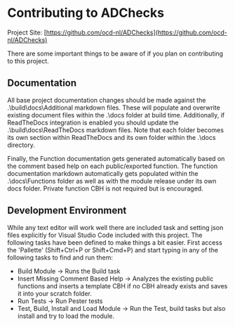 # Contributing to ADChecks

Project Site: [https://github.com/ocd-nl/ADChecks](https://github.com/ocd-nl/ADChecks)

There are some important things to be aware of if you plan on contributing to this project.

## Documentation
All base project documentation changes should be made against the .\build\docs\Additional markdown files. These will populate and overwrite existing document files within the .\docs folder at build time. Additionally, if ReadTheDocs integration is enabled you should update the .\build\docs\ReadTheDocs markdown files. Note that each folder becomes its own section within ReadTheDocs and its own folder within the .\docs directory.

Finally, the Function documentation gets generated automatically based on the comment based help on each public/exported function. The function documentation markdown automatically gets populated within the .\docs\Functions folder as well as with the module release under its own docs folder. Private function CBH is not required but is encouraged.

## Development Environment
While any text editor will work well there are included task and setting json files explicitly for Visual Studio Code included with this project. The following tasks have been defined to make things a bit easier. First access the 'Pallette' (Shift+Ctrl+P or Shift+Cmd+P)  and start typing in any of the following tasks to find and run them:

- Build Module -> Runs the Build task
- Insert Missing Comment Based Help -> Analyzes the existing public functions and inserts a template CBH if no CBH already exists and saves it into your scratch folder.
- Run Tests -> Run Pester tests
- Test, Build, Install and Load Module -> Run the Test, build tasks but also install and try to load the module.

